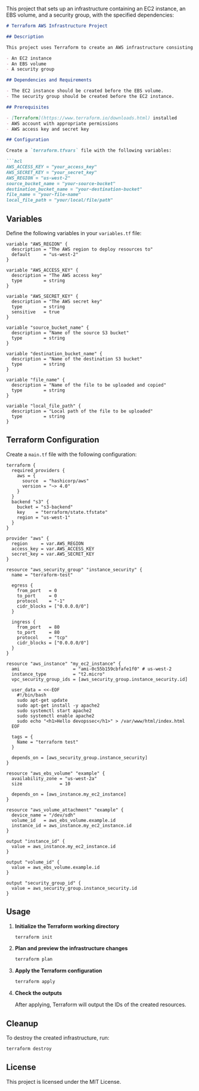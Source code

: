 This project that sets up an infrastructure containing an EC2 instance, an EBS volume, and a security group, with the specified dependencies:

```markdown
# Terraform AWS Infrastructure Project

## Description

This project uses Terraform to create an AWS infrastructure consisting of:

- An EC2 instance
- An EBS volume
- A security group

## Dependencies and Requirements

- The EC2 instance should be created before the EBS volume.
- The security group should be created before the EC2 instance.

## Prerequisites

- [Terraform](https://www.terraform.io/downloads.html) installed
- AWS account with appropriate permissions
- AWS access key and secret key

## Configuration

Create a `terraform.tfvars` file with the following variables:

```hcl
AWS_ACCESS_KEY = "your_access_key"
AWS_SECRET_KEY = "your_secret_key"
AWS_REGION = "us-west-2"
source_bucket_name = "your-source-bucket"
destination_bucket_name = "your-destination-bucket"
file_name = "your-file-name"
local_file_path = "your/local/file/path"
```

## Variables

Define the following variables in your `variables.tf` file:

```hcl
variable "AWS_REGION" {
  description = "The AWS region to deploy resources to"
  default     = "us-west-2"
}

variable "AWS_ACCESS_KEY" {
  description = "The AWS access key"
  type        = string
}

variable "AWS_SECRET_KEY" {
  description = "The AWS secret key"
  type        = string
  sensitive   = true
}

variable "source_bucket_name" {
  description = "Name of the source S3 bucket"
  type        = string
}

variable "destination_bucket_name" {
  description = "Name of the destination S3 bucket"
  type        = string
}

variable "file_name" {
  description = "Name of the file to be uploaded and copied"
  type        = string
}

variable "local_file_path" {
  description = "Local path of the file to be uploaded"
  type        = string
}
```

## Terraform Configuration

Create a `main.tf` file with the following configuration:

```hcl
terraform {
  required_providers {
    aws = {
      source  = "hashicorp/aws"
      version = "~> 4.0"
    }
  }
  backend "s3" {
    bucket = "s3-backend"
    key    = "terraform/state.tfstate"
    region = "us-west-1"
  }
}

provider "aws" {
  region     = var.AWS_REGION
  access_key = var.AWS_ACCESS_KEY
  secret_key = var.AWS_SECRET_KEY
}

resource "aws_security_group" "instance_security" {
  name = "terraform-test"

  egress {
    from_port   = 0
    to_port     = 0
    protocol    = "-1"
    cidr_blocks = ["0.0.0.0/0"]
  }

  ingress {
    from_port   = 80
    to_port     = 80
    protocol    = "tcp"
    cidr_blocks = ["0.0.0.0/0"]
  }
}

resource "aws_instance" "my_ec2_instance" {
  ami                    = "ami-0c55b159cbfafe1f0" # us-west-2
  instance_type          = "t2.micro"
  vpc_security_group_ids = [aws_security_group.instance_security.id]

  user_data = <<-EOF
    #!/bin/bash
    sudo apt-get update
    sudo apt-get install -y apache2
    sudo systemctl start apache2
    sudo systemctl enable apache2
    sudo echo "<h1>Hello devopssec</h1>" > /var/www/html/index.html
  EOF

  tags = {
    Name = "terraform test"
  }

  depends_on = [aws_security_group.instance_security]
}

resource "aws_ebs_volume" "example" {
  availability_zone = "us-west-2a"
  size              = 10

  depends_on = [aws_instance.my_ec2_instance]
}

resource "aws_volume_attachment" "example" {
  device_name = "/dev/sdh"
  volume_id   = aws_ebs_volume.example.id
  instance_id = aws_instance.my_ec2_instance.id
}

output "instance_id" {
  value = aws_instance.my_ec2_instance.id
}

output "volume_id" {
  value = aws_ebs_volume.example.id
}

output "security_group_id" {
  value = aws_security_group.instance_security.id
}
```

## Usage

1. **Initialize the Terraform working directory**

   ```sh
   terraform init
   ```

2. **Plan and preview the infrastructure changes**

   ```sh
   terraform plan
   ```

3. **Apply the Terraform configuration**

   ```sh
   terraform apply
   ```

4. **Check the outputs**

   After applying, Terraform will output the IDs of the created resources.

## Cleanup

To destroy the created infrastructure, run:

```sh
terraform destroy
```

## License

This project is licensed under the MIT License.